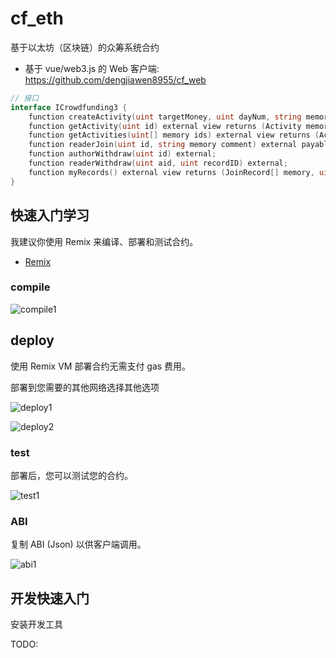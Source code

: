 # cf_eth

基于以太坊（区块链）的众筹系统合约

* 基于 vue/web3.js 的 Web 客户端: <https://github.com/dengjiawen8955/cf_web>

```go
// 接口
interface ICrowdfunding3 {
    function createActivity(uint targetMoney, uint dayNum, string memory data) external;
    function getActivity(uint id) external view returns (Activity memory);
    function getActivities(uint[] memory ids) external view returns (Activity[] memory);
    function readerJoin(uint id, string memory comment) external payable;
    function authorWithdraw(uint id) external;
    function readerWithdraw(uint aid, uint recordID) external;
    function myRecords() external view returns (JoinRecord[] memory, uint[] memory);
}
```

## 快速入门学习

我建议你使用 Remix 来编译、部署和测试合约。

* [Remix](https://remix.ethereum.org/)

### compile

![compile1](https://markdown-1304103443.cos.ap-guangzhou.myqcloud.com/2022-02-0420230109183117.png)

## deploy

使用 Remix VM 部署合约无需支付 gas 费用。

部署到您需要的其他网络选择其他选项

![deploy1](https://markdown-1304103443.cos.ap-guangzhou.myqcloud.com/2022-02-0420230109183546.png)

![deploy2](https://markdown-1304103443.cos.ap-guangzhou.myqcloud.com/2022-02-0420230109183620.png)

### test

部署后，您可以测试您的合约。

![test1](https://markdown-1304103443.cos.ap-guangzhou.myqcloud.com/2022-02-0420230109183719.png)

### ABI

复制 ABI (Json) 以供客户端调用。

![abi1](https://markdown-1304103443.cos.ap-guangzhou.myqcloud.com/2022-02-0420230109183855.png)

## 开发快速入门

安装开发工具

TODO:
